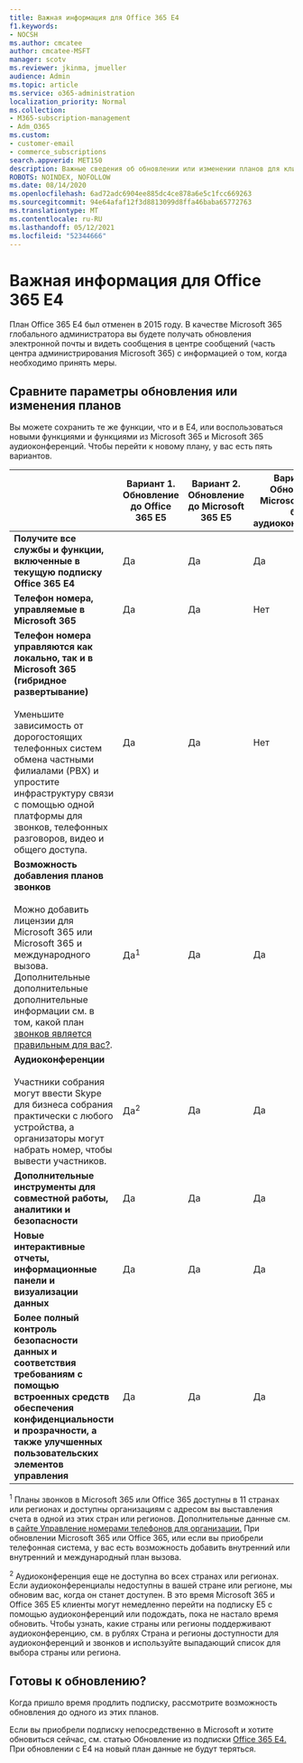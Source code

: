 ```yaml
---
title: Важная информация для Office 365 E4
f1.keywords:
- NOCSH
ms.author: cmcatee
author: cmcatee-MSFT
manager: scotv
ms.reviewer: jkinma, jmueller
audience: Admin
ms.topic: article
ms.service: o365-administration
localization_priority: Normal
ms.collection:
- M365-subscription-management
- Adm_O365
ms.custom:
- customer-email
- commerce_subscriptions
search.appverid: MET150
description: Важные сведения об обновлении или изменении планов для клиентов с Office 365 E4.
ROBOTS: NOINDEX, NOFOLLOW
ms.date: 08/14/2020
ms.openlocfilehash: 6ad72adc6904ee885dc4ce878a6e5c1fcc669263
ms.sourcegitcommit: 94e64afaf12f3d8813099d8ffa46baba65772763
ms.translationtype: MT
ms.contentlocale: ru-RU
ms.lasthandoff: 05/12/2021
ms.locfileid: "52344666"
---
```

# <a name="important-information-for-office-365-e4-customers"></a>Важная информация для Office 365 E4

План Office 365 E4 был отменен в 2015 году. В качестве Microsoft 365 глобального администратора вы будете получать обновления электронной почты [](https://go.microsoft.com/fwlink/p/?linkid=2024339)и видеть сообщения в центре сообщений (часть центра администрирования Microsoft 365) с информацией о том, когда необходимо принять меры.

## <a name="compare-your-options-for-upgrading-or-changing-plans"></a>Сравните параметры обновления или изменения планов

Вы можете сохранить те же функции, что и в E4, или воспользоваться новыми функциями и функциями из Microsoft 365 и Microsoft 365 аудиоконференций. Чтобы перейти к новому плану, у вас есть пять вариантов.

|  | Вариант 1. Обновление до Office 365 E5 | Вариант 2. Обновление до Microsoft 365 E5 | Вариант 3. Обновление Microsoft 365 E5 без аудиоконференций | Вариант 4. Изменение Office 365 E3 | Вариант 5. Изменение Microsoft 365 E3 |
|-|-|-|-|-|-|
| **Получите все службы и функции, включенные в текущую подписку Office 365 E4** | Да | Да | Да | Нет | Нет |
| **Телефон номера, управляемые в Microsoft 365** | Да | Да | Нет | Нет | Нет |
| **Телефон номера управляются как локально, так и в Microsoft 365 (гибридное развертывание)**<br/><br/>Уменьшите зависимость от дорогостоящих телефонных систем обмена частными филиалами (PBX) и упростите инфраструктуру связи с помощью одной платформы для звонков, телефонных разговоров, видео и общего доступа. | Да | Да | Нет | Нет | Нет |
| **Возможность добавления планов звонков**<br/><br/>Можно добавить лицензии для Microsoft 365 или Microsoft 365 и международного вызова. Дополнительные дополнительные дополнительные информации см. в том, какой план [звонков является правильным для вас?](/MicrosoftTeams/calling-plan-landing-page). | Да<sup>1</sup> | Да | Да | Да | Да |
| **Аудиоконференции**<br/><br/>Участники собрания могут ввести Skype для бизнеса собрания практически с любого устройства, а организаторы могут набрать номер, чтобы вывести участников. | Да<sup>2</sup> | Да | Да | Нет | Нет |
| **Дополнительные инструменты для совместной работы, аналитики и безопасности** | Да | Да | Да | Нет | Нет |
| **Новые интерактивные отчеты, информационные панели и визуализации данных** | Да | Да | Да | Нет | Нет |
| **Более полный контроль безопасности данных и соответствия требованиям с помощью встроенных средств обеспечения конфиденциальности и прозрачности, а также улучшенных пользовательских элементов управления** | Да | Да | Да | Нет | Да |

<sup>1</sup> Планы звонков в Microsoft 365 или Office 365 доступны в 11 странах или регионах и доступны организациям с адресом вы выставления счета в одной из этих стран или регионов. Дополнительные данные см. в [сайте Управление номерами телефонов для организации.](/microsoftteams/manage-phone-numbers-for-your-organization/manage-phone-numbers-for-your-organization) При обновлении Microsoft 365 или Office 365, или если вы приобрели телефонная система, у вас есть возможность добавить внутренний или внутренний и международный план вызова.

<sup>2</sup> Аудиоконференция еще не доступна во всех странах или регионах. Если аудиоконференциалы недоступны в вашей стране или регионе, мы обновим вас, когда он станет доступен. В это время Microsoft 365 и Office 365 E5 клиенты могут немедленно перейти на подписку E5 с помощью аудиоконференций или подождать, пока не настало время обновить. Чтобы узнать, какие страны или регионы поддерживают [](/microsoftteams/country-and-region-availability-for-audio-conferencing-and-calling-plans/country-and-region-availability-for-audio-conferencing-and-calling-plans) аудиоконференцию, см. в рублях Страна и регионы доступности для аудиоконференций и звонков и используйте выпадающий список для выбора страны или региона.

## <a name="ready-to-upgrade"></a>Готовы к обновлению?

Когда пришло время продлить подписку, рассмотрите возможность обновления до одного из этих планов.

Если вы приобрели подписку непосредственно в Microsoft и хотите обновиться сейчас, см. статью Обновление из подписки [Office 365 E4.](upgrade-Office-365-E4.md) При обновлении с E4 на новый план данные не будут теряться.

